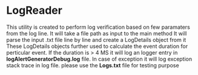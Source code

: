 # LogReader
This utility is created to perform log verification based on few paramaters from the log line.
It will take a file path as input to the main method
It will parse the input .txt file line by line and create a LogDetails object from it
These LogDetails objects further used to calculate the event duration for perticular event.
If the duration is > 4 MS it will log an logger entry in **logAlertGeneratorDebug.log** file.
In case of exception it will log exception stack trace in log file.
please use the **Logs.txt** file for testing purpose

